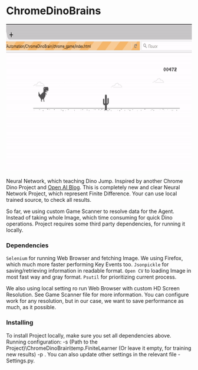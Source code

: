 # ChromeDinoBrains


<img src="https://raw.githubusercontent.com/GensaGames/ChromeDinoBrains/master/chrome_sample.gif" width="900" height="400" /> 


  Neural Network, which teaching Dino Jump. Inspired by another Chrome Dino Project and [Open AI Blog](https://blog.openai.com/evolution-strategies/). This is completely  new and clear Neural Network Project, which represent Finite Difference. Your can use local trained source, to check all results. 

  So far, we using custom Game Scanner to resolve data for the Agent. Instead of taking whole Image, which time consuming for quick Dino operations. Project requires some third party dependencies, for running it locally. 

### Dependencies 

  `Selenium` for running Web Browser and fetching Image. We using Firefox, which much more faster performing Key Events too. `Jsonpickle` for saving/retrieving information in readable format. `Open CV` to loading Image in most fast way and gray format. `Psutil` for prioritizing current process. 

  We also using local setting ro run Web Browser with custom HD Screen Resolution. See Game Scanner file for more information. You can configure work for any resolution, but in our case, we want to save performance as much, as it possible. 

### Installing
To install Project locally, make sure you set all dependencies above. Running configuration: -s (Path to the Project)\ChromeDinoBrain\temp\.FiniteLearner (Or leave it empty, for training new results) -p <Population Size>. You can also update other settings in the relevant file - Settings.py. 
